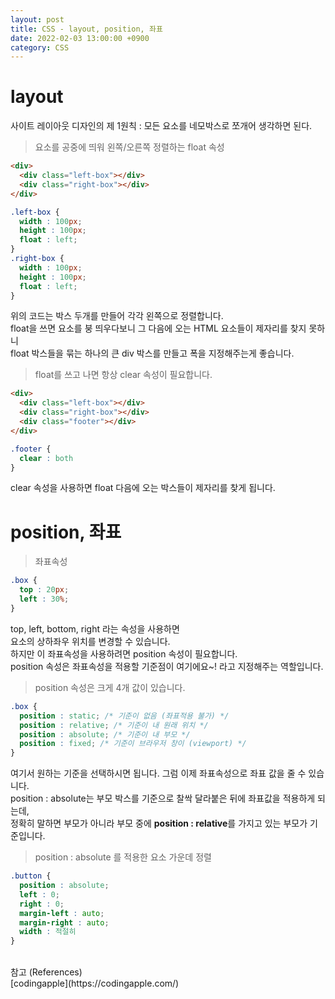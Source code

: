 ```yaml
---
layout: post
title: CSS - layout, position, 좌표
date: 2022-02-03 13:00:00 +0900
category: CSS
---
```


layout
===

사이트 레이아웃 디자인의 제 1원칙 : 모든 요소를 네모박스로 쪼개어 생각하면 된다.<br />

> 요소를 공중에 띄워 왼쪽/오른쪽 정렬하는 float 속성

```html
<div>
  <div class="left-box"></div>
  <div class="right-box"></div>
</div>
```
```css
.left-box {
  width : 100px; 
  height : 100px;
  float : left;
}
.right-box {
  width : 100px; 
  height : 100px;
  float : left;
}
```

위의 코드는 박스 두개를 만들어 각각 왼쪽으로 정렬합니다. <br />
float을 쓰면 요소를 붕 띄우다보니 그 다음에 오는 HTML 요소들이 제자리를 찾지 못하니 <br />
float 박스들을 묶는 하나의 큰 div 박스를 만들고 폭을 지정해주는게 좋습니다.<br />

> float를 쓰고 나면 항상 clear 속성이 필요합니다.

```html
<div>
  <div class="left-box"></div>
  <div class="right-box"></div>
  <div class="footer"></div>
</div>
```
```css
.footer {
  clear : both
}
```

clear 속성을 사용하면 float 다음에 오는 박스들이 제자리를 찾게 됩니다.<br />

position, 좌표
===

> 좌표속성

```css
.box {
  top : 20px;
  left : 30%;
}
```

top, left, bottom, right 라는 속성을 사용하면<br />
요소의 상하좌우 위치를 변경할 수 있습니다. <br />
하지만 이 좌표속성을 사용하려면 position 속성이 필요합니다. <br />
position 속성은 좌표속성을 적용할 기준점이 여기에요~! 라고 지정해주는 역할입니다. <br />

> position 속성은 크게 4개 값이 있습니다.

```css
.box {
  position : static; /* 기준이 없음 (좌표적용 불가) */
  position : relative; /* 기준이 내 원래 위치 */
  position : absolute; /* 기준이 내 부모 */
  position : fixed; /* 기준이 브라우저 창이 (viewport) */
}
```

여기서 원하는 기준을 선택하시면 됩니다. 그럼 이제 좌표속성으로 좌표 값을 줄 수 있습니다.<br />
position : absolute는 부모 박스를 기준으로 찰싹 달라붙은 뒤에 좌표값을 적용하게 되는데, <br />
정확히 말하면 부모가 아니라 부모 중에 **position : relative**를 가지고 있는 부모가 기준입니다. <br />

> position : absolute 를 적용한 요소 가운데 정렬 

```css
.button {
  position : absolute; 
  left : 0;
  right : 0; 
  margin-left : auto;
  margin-right : auto;
  width : 적절히
}
```


<br />
참고 (References)
<br />[codingapple](https://codingapple.com/)
